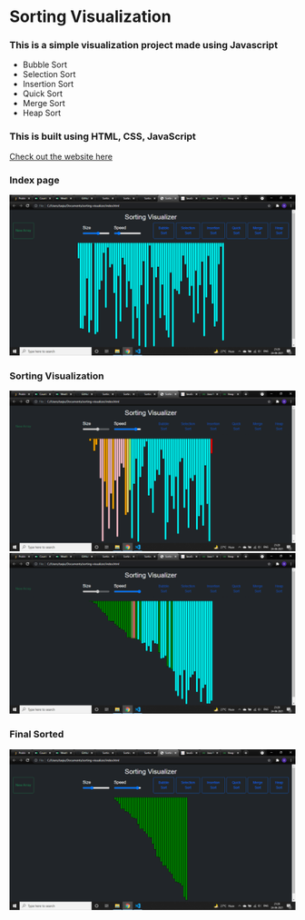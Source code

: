 # Sorting Visualization

### This is a simple visualization project made using Javascript

- Bubble Sort
- Selection Sort
- Insertion Sort
- Quick Sort
- Merge Sort
- Heap Sort

### This is built using HTML, CSS, JavaScript <br/>

[Check out the website here](https://mohd-taqiuddin.github.io/Sorting-Visualizer/)

### Index page <br/>

<img src="img/start.png"> <br/>

### Sorting Visualization <br/>

<img src="img/sort1.png"> <br/>
<img src="img/sort2.png"> <br/>

### Final Sorted <br/>

<img src="img/final.png"> <br/>
